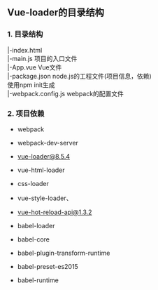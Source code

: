 ## Vue-loader的目录结构
### 1. 目录结构
 |-index.html  
 |-main.js 项目的入口文件  
 |-App.vue Vue文件  
 |-package.json node.js的工程文件(项目信息，依赖)  
        使用npm init生成  
 |-webpack.config.js webpack的配置文件    
 
### 2. 项目依赖  

 - webpack
 - webpack-dev-server
 - vue-loader@8.5.4
 - vue-html-loader
 - css-loader
 - vue-style-loader、
 - vue-hot-reload-api@1.3.2

 - babel-loader
 - babel-core
 - babel-plugin-transform-runtime
 - babel-preset-es2015
 - babel-runtime

